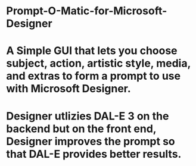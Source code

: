 # Prompt-O-Matic-for-Microsoft-Designer 
# A Simple GUI that lets you choose subject, action, artistic style, media, and extras to form a prompt to use with Microsoft Designer. 
# Designer utlizies DAL-E 3 on the backend but on the front end, Designer improves the prompt so that DAL-E provides better results.
